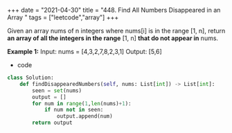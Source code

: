 +++ 
date = "2021-04-30"
title = "448. Find All Numbers Disappeared in an Array "
tags = ["leetcode","array"]
+++

Given an array nums of n integers where nums[i] is in the range [1, n], return __an array of all the integers in the range__ [1, n] __that do not appear in__ nums.
 
**Example 1:**
Input: nums = [4,3,2,7,8,2,3,1] Output: [5,6]

- code
```py
class Solution:
    def findDisappearedNumbers(self, nums: List[int]) -> List[int]:
        seen = set(nums)
        output = []
        for num in range(1,len(nums)+1):
            if num not in seen:
                output.append(num)
        return output

```
